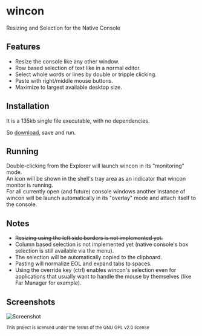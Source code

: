 # wincon
Resizing and Selection for the Native Console

## Features
- Resize the console like any other window.
- Row based selection of text like in a normal editor.
- Select whole words or lines by double or tripple clicking.
- Paste with right/middle mouse buttons.
- Maximize to largest available desktop size.

## Installation
It is a 135kb single file executable, with no dependencies.

So [download][release], save and run.

## Running
Double-clicking from the Explorer will launch wincon in its "monitoring" mode.<br/>
An icon will be shown in the shell's tray area as an indicator that wincon monitor is running.<br/>
For all currently open (and future) console windows another instance of wincon will be launch automatically in its "overlay" mode and attach itself to the console.

## Notes
- ~~Resizing using the left side borders is not implemented yet.~~
- Column based selection is not implemented yet (native console's box selection is still available via the menu).
- The selection will be automatically copied to the clipboard.
- Pasting will normalize EOL and expand tabs to spaces.
- Using the override key (ctrl) enables wincon's selection even for applications that usually want to handle the mouse by themselves (like Far Manager for example).

## Screenshots

![Screenshot][ss]

<sub>This project is licensed under the terms of the GNU GPL v2.0 license</sub>

[release]: https://github.com/kobilutil/wincon/releases/latest
[ss]: https://github.com/kobilutil/wincon/raw/master/images/screenshot.png "Screenshot"

